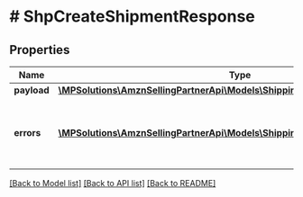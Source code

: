 # # ShpCreateShipmentResponse

## Properties

Name | Type | Description | Notes
------------ | ------------- | ------------- | -------------
**payload** | [**\MPSolutions\AmznSellingPartnerApi\Models\Shipping\ShpCreateShipmentResult**](ShpCreateShipmentResult.md) |  | [optional]
**errors** | [**\MPSolutions\AmznSellingPartnerApi\Models\Shipping\ShpError[]**](ShpError.md) | A list of error responses returned when a request is unsuccessful. | [optional]

[[Back to Model list]](../../README.md#models) [[Back to API list]](../../README.md#endpoints) [[Back to README]](../../README.md)
